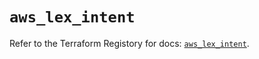# `aws_lex_intent`

Refer to the Terraform Registory for docs: [`aws_lex_intent`](https://www.terraform.io/docs/providers/aws/r/lex_intent).
